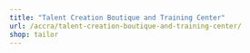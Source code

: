 ```yaml
---
title: "Talent Creation Boutique and Training Center"
url: /accra/talent-creation-boutique-and-training-center/
shop: tailor
---
```

